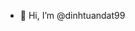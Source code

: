 - 👋 Hi, I’m @dinhtuandat99

<!---
dinhtuandat99/dinhtuandat99 is a ✨ special ✨ repository because its `README.md` (this file) appears on your GitHub profile.
You can click the Preview link to take a look at your changes.
--->
